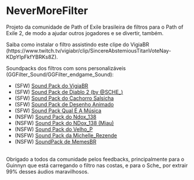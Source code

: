 # NeverMoreFilter
<p>Projeto da comunidade de Path of Exile brasileira de filtros para o Path of Exile 2, de modo a ajudar outros jogadores e se divertir, também.</p>
<p>Saiba como instalar o filtro assistindo este clipe do VigiaBR (https://www.twitch.tv/vigiabr/clip/SincereAbstemiousTitanVoteNay-KDpYIpFkfYBRKs8Z).</p>
<p>Soundpacks dos filtros com sons personalizáveis (GGFilter_Sound/GGFilter_endgame_Sound):</br>
<ul>
  <li>(SFW) <a href="https://drive.google.com/file/d/1f8_0R40amY3N1e1jz5g6UqsjWSm4AcPl/view?usp=drive_link">Sound Pack do VigiaBR</a></li>
  <li>(SFW) <a href="https://drive.google.com/file/d/1FKqCkXoT1oFrraPHED59JBdr5g_LzKyS/view?usp=drive_link">Sound Pack de Diablo 2 (by @SCHE_)</a></li>
  <li>(SFW) <a href="https://drive.google.com/file/d/1hdt1xmgmXQofpC3TYr7VLmA00vVpeOLn/view?usp=drive_link">Sound Pack do Cachorro Salsicha</a></li>
  <li>(SFW) <a href="https://drive.google.com/file/d/1S7rO-y3q8OP4lOewPE2J4AxrugS-pqgm/view?usp=drive_link">Sound Pack de Desenho Animado</a></li>
  <li>(SFW) <a href="https://drive.google.com/file/d/1KeaUa_1w-kPzzaNLgt39R4_j4TwGyFaQ/view?usp=drive_link">Sound Pack Qual É A Música</a></li>
  <li>(NSFW) <a href="https://drive.google.com/file/d/1_g9csDQUp90kqhrDe4xz0gBAg0SWdO_T/view?usp=drive_link">Sound Pack do Ndox_138</a></li>
  <li>(NSFW) <a href="https://drive.google.com/file/d/1ZiUMzY7A5vd7YSFC5lxErCgzBCpBotAz/view?usp=drive_link">Sound Pack do NDox_138 (Miau)</a></li>
  <li>(NSFW) <a href="https://drive.google.com/file/d/1AceJuY7IM9GU9CT_At2AirEjAcUt99Im/view?usp=drive_link">Sound Pack do Velho_P</a></li>
  <li>(NSFW) <a href="https://drive.google.com/file/d/1Ef5JWxTs_X3xRD_xCsy9fMvyuGxdyCtQ/view?usp=drive_link">Sound Pack da Michelle_Rezende</a></li>
  <li>(NSFW) <a href="https://drive.google.com/file/d/1oDkPT6VHoqKIIV5UoXfdD78hxXGyt0Ko/view?usp=drive_link">SoundPack de MemesBR</a></li>
</ul>

</p>
</br>
Obrigado a todos da comunidade pelos feedbacks, principalmente para o Guinnyn que está carregando o filtro nas costas, e para o Sche_ por extrair 99% desses áudios maravilhosos.

